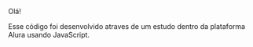 Olá!

Esse código foi desenvolvido atraves de um estudo dentro da plataforma Alura usando JavaScript.
